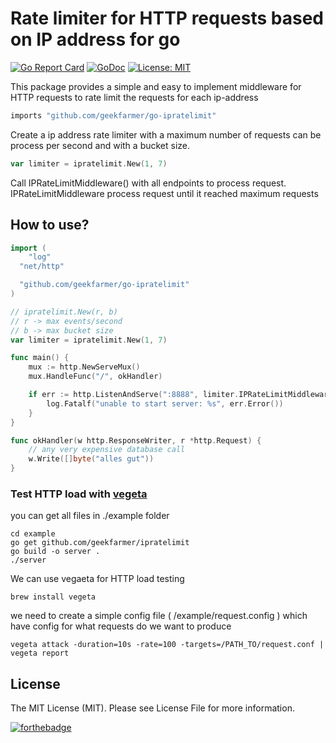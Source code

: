 # Rate limiter for HTTP requests based on IP address for go

[![Go Report Card](https://goreportcard.com/badge/github.com/geekfarmer/go-ipratelimit)](https://goreportcard.com/report/github.com/geekfarmer/go-ipratelimit)
[![GoDoc](https://godoc.org/github.com/Rhymond/go-money?status.svg)](https://godoc.org/github.com/geekfarmer/go-ipratelimit)
[![License: MIT](https://img.shields.io/badge/License-MIT-yellow.svg)](https://opensource.org/licenses/MIT)

This package provides a simple and easy to implement middleware for HTTP requests to rate limit the requests for each ip-address

```go
imports "github.com/geekfarmer/go-ipratelimit"
```

Create a ip address rate limiter with a maximum number of requests can be process per second and with a bucket size.

```go
var limiter = ipratelimit.New(1, 7)
```
Call IPRateLimitMiddleware() with all endpoints to process request. IPRateLimitMiddleware process request until it reached maximum requests

## How to use?

```go
import (
	"log"
  "net/http"

  "github.com/geekfarmer/go-ipratelimit"
)

// ipratelimit.New(r, b)
// r -> max events/second
// b -> max bucket size
var limiter = ipratelimit.New(1, 7)

func main() {
	mux := http.NewServeMux()
	mux.HandleFunc("/", okHandler)

	if err := http.ListenAndServe(":8888", limiter.IPRateLimitMiddleware(mux)); err != nil {
		log.Fatalf("unable to start server: %s", err.Error())
	}
}

func okHandler(w http.ResponseWriter, r *http.Request) {
	// any very expensive database call
	w.Write([]byte("alles gut"))
}
```


### Test HTTP load with [vegeta](https://github.com/tsenart/vegeta)

you can get all files in ./example folder

```
cd example
go get github.com/geekfarmer/ipratelimit
go build -o server .
./server
```

We can use vegaeta for HTTP load testing

```
brew install vegeta
```

we need to create a simple config file ( /example/request.config ) which have config for what requests do we want to produce

```
vegeta attack -duration=10s -rate=100 -targets=/PATH_TO/request.conf | vegeta report
```

License
-
The MIT License (MIT). Please see License File for more information.



[![forthebadge](http://forthebadge.com/images/badges/built-with-love.svg)](https://github.com/geekfarmer/go-ipratelimit)
